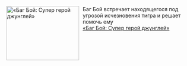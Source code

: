 <!--2025-02-04 11:00:25-->
<div class="yb">
  <div class="rss smaller1 kino_kino"><a href="https://www.kino-teatr.ru/video/46032/" title="«Баг Бой: Супер герой джунглей»"><img src="https://www.kino-teatr.ru/video/2/3/46032/poster.jpg" width="196" height="147" align="left" hspace="5" style="margin: 0px 10px 0px 5px" alt="«Баг Бой: Супер герой джунглей»"/></a>Баг Бой встречает находящегося под угрозой исчезновения тигра и решает помочь ему <br><a class="light" href="https://www.kino-teatr.ru/video/46032/">«Баг Бой: Супер герой джунглей»</a></div>
</div>
